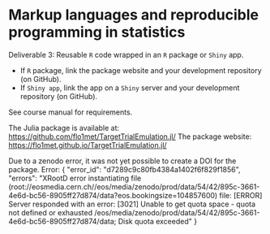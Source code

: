 # Markup languages and reproducible programming in statistics

Deliverable 3: Reusable `R` code wrapped in an `R` package or `Shiny` app.

- If `R` package, link the package website and your development repository (on GitHub).
- If `Shiny app`, link the app on a `Shiny` server and your development repository (on GitHub).

See course manual for requirements.

The Julia package is available at: https://github.com/flo1met/TargetTrialEmulation.jl/
The package website: https://flo1met.github.io/TargetTrialEmulation.jl/

Due to a zenodo error, it was not yet possible to create a DOI for the package.
Error:
{
    "error_id": "d7289c9c80fb4384a1402f6f829f1856",
    "errors": "XRootD error instantiating file (root://eosmedia.cern.ch//eos/media/zenodo/prod/data/54/42/895c-3661-4e6d-bc56-8905ff27d874/data?eos.bookingsize=104857600) file: [ERROR] Server responded with an error: [3021] Unable to get quota space - quota not defined or exhausted /eos/media/zenodo/prod/data/54/42/895c-3661-4e6d-bc56-8905ff27d874/data; Disk quota exceeded"
}
